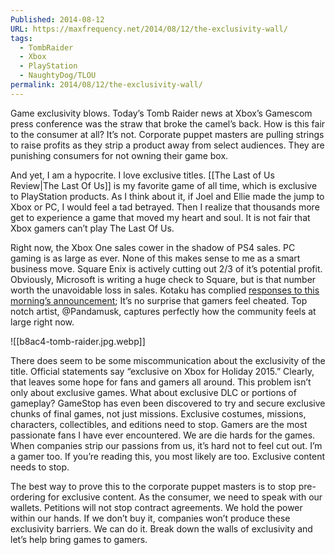 ```yaml
---
Published: 2014-08-12
URL: https://maxfrequency.net/2014/08/12/the-exclusivity-wall/
tags:
  - TombRaider
  - Xbox
  - PlayStation
  - NaughtyDog/TLOU
permalink: 2014/08/12/the-exclusivity-wall/
---
```

Game exclusivity blows. Today’s Tomb Raider news at Xbox’s Gamescom press conference was the straw that broke the camel’s back. How is this fair to the consumer at all? It’s not. Corporate puppet masters are pulling strings to raise profits as they strip a product away from select audiences. They are punishing consumers for not owning their game box.

And yet, I am a hypocrite. I love exclusive titles. [[The Last of Us Review|The Last Of Us]] is my favorite game of all time, which is exclusive to PlayStation products. As I think  about it, if Joel and Ellie made the jump to Xbox or PC, I would feel a tad betrayed. Then I realize that thousands more get to experience a game that moved my heart and soul. It is not fair that Xbox gamers can’t play The Last Of Us.

Right now, the Xbox One sales cower in the shadow of PS4 sales. PC gaming is as large as ever. None of this makes sense to me as a smart business move. Square Enix is actively cutting out 2/3 of it’s potential profit. Obviously, Microsoft is writing a huge check to Square, but is that number worth the unavoidable loss in sales. Kotaku has complied [responses to this morning’s announcement](http://kotaku.com/people-are-pissed-that-tomb-raider-is-an-xbox-exclusive-1620094498); It’s no surprise that gamers feel cheated. Top notch artist, @Pandamusk, captures perfectly how the community feels at large right now.

![[b8ac4-tomb-raider.jpg.webp]]

There does seem to be some miscommunication about the exclusivity of the title. Official statements say “exclusive on Xbox for Holiday 2015.” Clearly, that leaves some hope for fans and gamers all around. This problem isn’t only about exclusive games. What about exclusive DLC or portions of gameplay? GameStop has even been discovered to try and secure exclusive chunks of final games, not just missions. Exclusive costumes, missions, characters, collectibles, and editions need to stop. Gamers are the most passionate fans I have ever encountered. We are die hards for the games. When companies strip our passions from us, it’s hard not to feel cut out. I’m a gamer too. If you’re reading this, you most likely are too. Exclusive content needs to stop.

The best way to prove this to the corporate puppet masters is to stop pre-ordering for exclusive content. As the consumer, we need to speak with our wallets. Petitions will not stop contract agreements. We hold the power within our hands. If we don’t buy it, companies won’t produce these exclusivity barriers. We can do it. Break down the walls of exclusivity and let’s help bring games to gamers.
